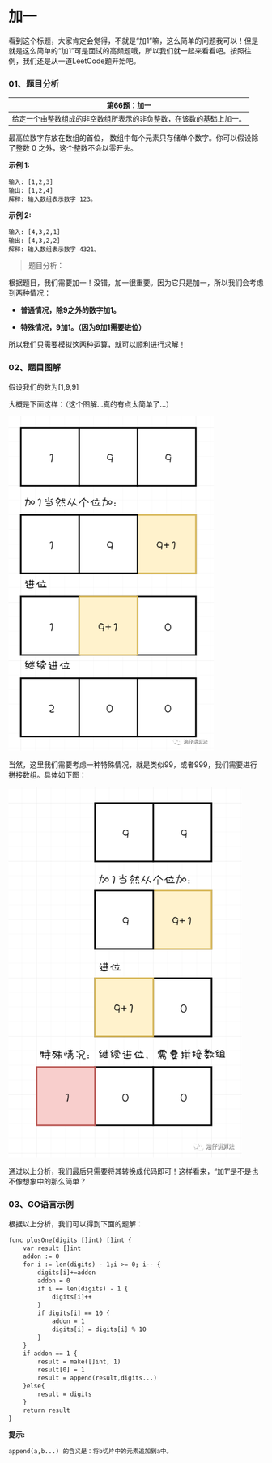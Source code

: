 # 加一

看到这个标题，大家肯定会觉得，不就是“加1”嘛，这么简单的问题我可以！但是就是这么简单的“加1”可是面试的高频题哦，所以我们就一起来看看吧。按照往例，我们还是从一道LeetCode题开始吧。

### 01、题目分析

| 第66题：加一                                                 |
| ------------------------------------------------------------ |
| 给定一个由整数组成的非空数组所表示的非负整数，在该数的基础上加一。 |

最高位数字存放在数组的首位， 数组中每个元素只存储单个数字。你可以假设除了整数 0 之外，这个整数不会以零开头。

**示例 1:**

```
输入: [1,2,3]
输出: [1,2,4]
解释: 输入数组表示数字 123。
```

**示例 2:**

```
输入: [4,3,2,1]
输出: [4,3,2,2]
解释: 输入数组表示数字 4321。
```

<bra>

> 题目分析：

根据题目，我们需要加一！没错，加一很重要。因为它只是加一，所以我们会考虑到两种情况：

- **普通情况，除9之外的数字加1。**

- **特殊情况，9加1。（因为9加1需要进位）**

所以我们只需要模拟这两种运算，就可以顺利进行求解！

### 02、题目图解

假设我们的数为[1,9,9]

大概是下面这样：（这个图解...真的有点太简单了...）

<img src="006/1.png" alt="PNG" style="zoom: 80%;" />

当然，这里我们需要考虑一种特殊情况，就是类似99，或者999，我们需要进行拼接数组。具体如下图：

<img src="006/2.png" alt="PNG" style="zoom: 80%;" />

通过以上分析，我们最后只需要将其转换成代码即可！这样看来，“加1”是不是也不像想象中的那么简单？

### 03、GO语言示例

根据以上分析，我们可以得到下面的题解：

```
func plusOne(digits []int) []int {
    var result []int
    addon := 0
    for i := len(digits) - 1;i >= 0; i-- {
        digits[i]+=addon
        addon = 0
        if i == len(digits) - 1 {
            digits[i]++
        }
        if digits[i] == 10 {
            addon = 1
            digits[i] = digits[i] % 10
        }
    }
    if addon == 1 {
        result = make([]int, 1)
        result[0] = 1
        result = append(result,digits...)
    }else{
        result = digits
    }
    return result
}
```

**提示:**

```
append(a,b...) 的含义是：将b切片中的元素追加到a中。
```